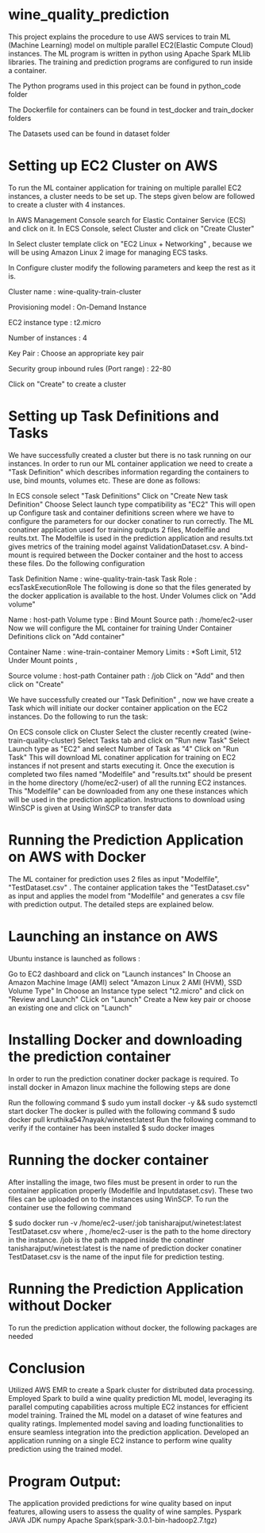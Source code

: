 # wine_quality_prediction

This project explains the procedure to use AWS services to train ML (Machine Learning) model on multiple parallel EC2(Elastic Compute Cloud) instances. The ML program is written in python using Apache Spark MLlib libraries. The training and prediction programs are configured to run inside a container.

The Python programs used in this project can be found in python_code folder

The Dockerfile for containers can be found in test_docker and train_docker folders

The Datasets used can be found in dataset folder

# Setting up EC2 Cluster on AWS

To run the ML container application for training on multiple parallel EC2 instances, a cluster needs to be set up. The steps given below are followed to create a cluster with 4 instances.

In AWS Management Console search for Elastic Container Service (ECS) and click on it. In ECS Console, select Cluster and click on "Create Cluster"

In Select cluster template click on "EC2 Linux + Networking" , because we will be using Amazon Linux 2 image for managing ECS tasks.

In Configure cluster modify the following parameters and keep the rest as it is.

Cluster name : wine-quality-train-cluster

Provisioning model : On-Demand Instance

EC2 instance type : t2.micro

Number of instances : 4

Key Pair : Choose an appropriate key pair

Security group inbound rules (Port range) : 22-80

Click on "Create" to create a cluster

# Setting up Task Definitions and Tasks

We have successfully created a cluster but there is no task running on our instances. In order to run our ML container application we need to create a "Task Definition" which describes information regarding the containers to use, bind mounts, volumes etc. These are done as follows:

In ECS console select "Task Definitions"
Click on "Create New task Definition"
Choose Select launch type compatibility as "EC2"
This will open up Configure task and container definitions screen where we have to configure the parameters for our docker conatiner to run correctly. The ML conatiner application used for training outputs 2 files, Modelfile and reults.txt. The Modelfile is used in the prediction application and results.txt gives metrics of the training model against ValidationDataset.csv. A bind-mount is required between the Docker container and the host to access these files. Do the following configuration

Task Definition Name : wine-quality-train-task
Task Role : ecsTaskExecutionRole
The following is done so that the files generated by the docker application is available to the host. Under Volumes click on "Add volume"

Name : host-path
Volume type : Bind Mount
Source path : /home/ec2-user
Now we will configure the ML container for training Under Container Definitions click on "Add container"

Container Name : wine-train-container
Memory Limits : *Soft Limit, 512
Under Mount points ,

Source volume : host-path
Container path : /job
Click on "Add" and then click on "Create"

We have successfully created our "Task Definition" , now we have create a Task which will initiate our docker container application on the EC2 instances. Do the following to run the task:

On ECS console click on Cluster
Select the cluster recently created (wine-train-quality-cluster)
Select Tasks tab and click on "Run new Task"
Select Launch type as "EC2" and select Number of Task as "4"
Click on "Run Task"
This will download ML conatiner application for training on EC2 instances if not present and starts executing it. Once the execution is completed two files named "Modelfile" and "results.txt" should be present in the home directory (/home/ec2-user) of all the running EC2 instances. This "Modelfile" can be downloaded from any one these instances which will be used in the prediction application. Instructions to download using WinSCP is given at Using WinSCP to transfer data

# Running the Prediction Application on AWS with Docker

The ML container for prediction uses 2 files as input "Modelfile", "TestDataset.csv" . The container application takes the "TestDataset.csv" as input and applies the model from "Modelfile" and generates a csv file with prediction output. The detailed steps are explained below.

# Launching an instance on AWS
Ubuntu instance is launched as follows :

Go to EC2 dashboard and click on "Launch instances"
In Choose an Amazon Machine Image (AMI) select "Amazon Linux 2 AMI (HVM), SSD Volume Type"
In Choose an Instance type select "t2.micro" and click on "Review and Launch"
CLick on "Launch"
Create a New key pair or choose an existing one and click on "Launch"

# Installing Docker and downloading the prediction container

In order to run the prediction conatiner docker package is required. To install docker in Amazon linux machine the following steps are done

Run the following command
    $ sudo yum install docker -y && sudo systemctl start docker
The docker is pulled with the following command
    $ sudo docker pull kruthika547nayak/winetest:latest
Run the following command to verify if the container has been installed
    $ sudo docker images

# Running the docker container

After installing the image, two files must be present in order to run the container application properly (Modelfile and Inputdataset.csv). These two files can be uploaded on to the instances using WinSCP. To run the container use the following command

  $ sudo docker run -v /home/ec2-user/:job tanisharajput/winetest:latest TestDataset.csv
where , /home/ec2-user is the path to the home directory in the instance. /job is the path mapped inside the conatiner tanisharajput/winetest:latest is the name of prediction docker conatiner TestDataset.csv is the name of the input file for prediction testing.

# Running the Prediction Application without Docker

To run the prediction application without docker, the following packages are needed 

# Conclusion

Utilized AWS EMR to create a Spark cluster for distributed data processing.
Employed Spark to build a wine quality prediction ML model, leveraging its parallel computing capabilities across multiple EC2 instances for efficient model training.
Trained the ML model on a dataset of wine features and quality ratings.
Implemented model saving and loading functionalities to ensure seamless integration into the prediction application.
Developed an application running on a single EC2 instance to perform wine quality prediction using the trained model.
# Program Output: 
The application provided predictions for wine quality based on input features, allowing users to assess the quality of wine samples.
Pyspark
JAVA JDK
numpy
Apache Spark(spark-3.0.1-bin-hadoop2.7.tgz)

